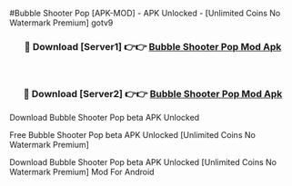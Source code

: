 #Bubble Shooter Pop [APK-MOD] - APK Unlocked - [Unlimited Coins No Watermark Premium] gotv9



<div align="center">

<h3>🔴 Download [Server1] 👉👉 <a href="https://momento.my/?title=Bubble_Shooter_Pop">Bubble Shooter Pop Mod Apk</a></h3><br>

<h3>🔴 Download [Server2] 👉👉 <a href="https://momento.my/?title=Bubble_Shooter_Pop">Bubble Shooter Pop Mod Apk</a></h3>
</div>



Download Bubble Shooter Pop beta APK Unlocked

Free Bubble Shooter Pop beta APK Unlocked [Unlimited Coins No Watermark Premium]

Download Bubble Shooter Pop beta APK Unlocked [Unlimited Coins No Watermark Premium] Mod For Android
